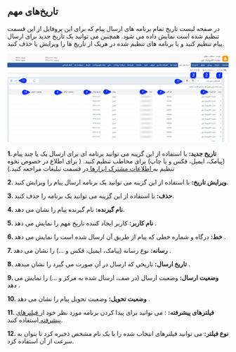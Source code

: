 ﻿##  تاریخ‌های مهم 



در صفحه لیست تاریخ تمام برنامه های ارسال پیام که برای این پروفایل از این قسمت تنظیم شده است نمایش داده می شود. همچنین می توانید یک تاریخ جدید برای ارسال پیام تنظیم کنید و یا برنامه های تنظیم شده در هریک از تاریخ ها را ویرایش یا حذف کنید.

![](NotificationDate.jpg)


**1. تاریخ جدید:** با استفاده از این گزینه می توانید برنامه ای برای ارسال یک یا چند پیام (پیامک، ایمیل، فکس و یا چاپ) برای مخاطب تنظیم کنید. ( برای اطلاع در خصوص نحوه تنظیم به[ اطلاعات مشترک ابزارها ](https://github.com/1stco/PayamGostarDocs/blob/master/help%202.5.4/Marketing/moshtarak-abzar/moshtarak-abzar.md)در قسمت تبلیغات مراجعه کنید.)

**2. ویرایش تاریخ:**  با استفاده از این گزینه می توانید یک برنامه ارسال پیام را ویرایش کنید.

**3. حذف:** با استفاده از این گزینه می توانید یک برنامه را حذف کنید.

**4. نام گیرنده:** نام گیرنده پیام را نشان می دهد.

**5. نام کاربر:** کاربر ایجاد کننده تاریخ مهم را نمایش می دهد .

**6. خط:** درگاه و شماره خطی که پیام از طریق آن ارسال شده است را نمایش می دهد .

**7. رسانه:** نوع رسانه (پیامک، ایمیل، فکس و ...) را نشان می دهد .

**8. تاریخ ارسال:** تاریخی که ارسال در آن صورت می گیرد را نشان میدهد .

**9. وضعیت ارسال:** وضعیت ارسال (در صف، ارسال شده به مرکز و ...) را نمایش می دهد .

**10. وضعیت تحویل:** وضعیت تحویل پیام را نشان می دهد .

**11. فیلترهای پیشرفته:** : می توانید برای پیدا کردن برنامه مورد نظر خود از[ فیلترهای پیشرفته ](https://github.com/1stco/PayamGostarDocs/blob/master/help%202.5.4/Customer-relationship-management/Advanced-filter/Advanced-filter.md)استفاده کنید.

**12. نوع فیلتر:** می توانید فیلترهای انتخاب شده را با یک نام مشخص ذخیره کرد تا بتوان به سرعت از آن استفاده کرد.
